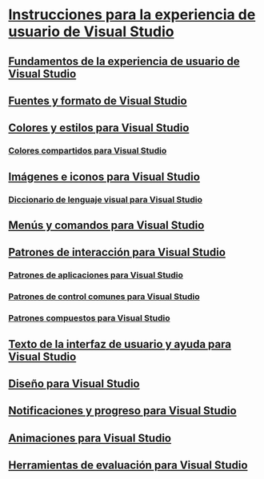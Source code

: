 # [Instrucciones para la experiencia de usuario de Visual Studio](visual-studio-user-experience-guidelines.md)
## [Fundamentos de la experiencia de usuario de Visual Studio](ux-essentials-for-visual-studio.md)
## [Fuentes y formato de Visual Studio](fonts-and-formatting-for-visual-studio.md)
## [Colores y estilos para Visual Studio](colors-and-styling-for-visual-studio.md)
### [Colores compartidos para Visual Studio](shared-colors-for-visual-studio.md)
## [Imágenes e iconos para Visual Studio](images-and-icons-for-visual-studio.md)
### [Diccionario de lenguaje visual para Visual Studio](visual-language-dictionary-for-visual-studio.md)
## [Menús y comandos para Visual Studio](menus-and-commands-for-visual-studio.md)
## [Patrones de interacción para Visual Studio](interaction-patterns-for-visual-studio.md)
### [Patrones de aplicaciones para Visual Studio](application-patterns-for-visual-studio.md)
### [Patrones de control comunes para Visual Studio](common-control-patterns-for-visual-studio.md)
### [Patrones compuestos para Visual Studio](composite-patterns-for-visual-studio.md)
## [Texto de la interfaz de usuario y ayuda para Visual Studio](ui-text-and-help-for-visual-studio.md)
## [Diseño para Visual Studio](layout-for-visual-studio.md)
## [Notificaciones y progreso para Visual Studio](notifications-and-progress-for-visual-studio.md)
## [Animaciones para Visual Studio](animations-for-visual-studio.md)
## [Herramientas de evaluación para Visual Studio](evaluation-tools-for-visual-studio.md)
